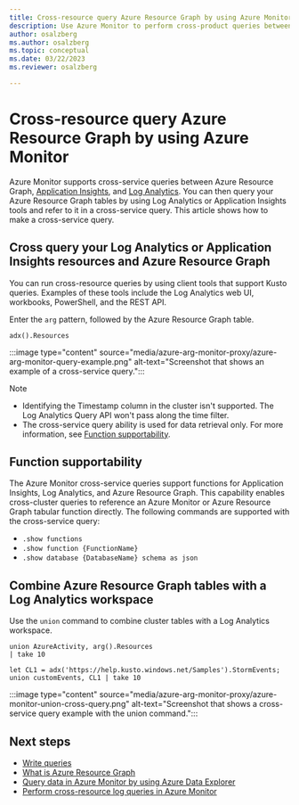 ```yaml
---
title: Cross-resource query Azure Resource Graph by using Azure Monitor
description: Use Azure Monitor to perform cross-product queries between Azure Resource Graph, Log Analytics workspaces, and classic Application Insights applications in Azure Monitor.
author: osalzberg
ms.author: osalzberg
ms.topic: conceptual
ms.date: 03/22/2023
ms.reviewer: osalzberg

---
```

# Cross-resource query Azure Resource Graph by using Azure Monitor
Azure Monitor supports cross-service queries between Azure Resource Graph, [Application Insights](../app/app-insights-overview.md), and [Log Analytics](../logs/data-platform-logs.md). You can then query your Azure Resource Graph tables by using Log Analytics or Application Insights tools and refer to it in a cross-service query. This article shows how to make a cross-service query.

## Cross query your Log Analytics or Application Insights resources and Azure Resource Graph

You can run cross-resource queries by using client tools that support Kusto queries. Examples of these tools include the Log Analytics web UI, workbooks, PowerShell, and the REST API.

Enter the `arg` pattern, followed by the Azure Resource Graph table.

```kusto
adx().Resources
```
:::image type="content" source="media/azure-arg-monitor-proxy/azure-arg-monitor-query-example.png" alt-text="Screenshot that shows an example of a cross-service query.":::

> [!NOTE]
>* Identifying the Timestamp column in the cluster isn't supported. The Log Analytics Query API won't pass along the time filter.
> * The cross-service query ability is used for data retrieval only. For more information, see [Function supportability](#function-supportability).

## Function supportability

The Azure Monitor cross-service queries support functions for Application Insights, Log Analytics, and Azure Resource Graph.
This capability enables cross-cluster queries to reference an Azure Monitor or Azure Resource Graph tabular function directly.
The following commands are supported with the cross-service query:

* `.show functions`
* `.show function {FunctionName}`
* `.show database {DatabaseName} schema as json`

## Combine Azure Resource Graph tables with a Log Analytics workspace

Use the `union` command to combine cluster tables with a Log Analytics workspace.

```kusto
union AzureActivity, arg().Resources
| take 10
```
```kusto
let CL1 = adx('https://help.kusto.windows.net/Samples').StormEvents;
union customEvents, CL1 | take 10
```
:::image type="content" source="media/azure-arg-monitor-proxy/azure-monitor-union-cross-query.png" alt-text="Screenshot that shows a cross-service query example with the union command.":::

## Next steps
* [Write queries](/azure/data-explorer/write-queries)
* [What is Azure Resource Graph](https://learn.microsoft.com/azure/governance/resource-graph/overview)
* [Query data in Azure Monitor by using Azure Data Explorer](/azure/data-explorer/query-monitor-data)
* [Perform cross-resource log queries in Azure Monitor](../logs/cross-workspace-query.md)


